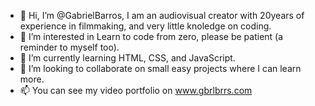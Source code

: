 - 👋 Hi, I’m @GabrielBarros, I am an audiovisual creator with 20years of experience in filmmaking, and very little knoledge on coding.
- 👀 I’m interested in Learn to code from zero, please be patient (a reminder to myself too).
- 🌱 I’m currently learning HTML, CSS, and JavaScript.
- 💞️ I’m looking to collaborate on small easy projects where I can learn more.
- 📫 You can see my video portfolio on www.gbrlbrrs.com

<!---
GabrielBarrosCarqueijo/GabrielBarrosCarqueijo is a ✨ special ✨ repository because its `README.md` (this file) appears on your GitHub profile.
You can click the Preview link to take a look at your changes.
--->
